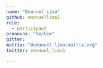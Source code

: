 ```yaml
---
name: "Emanuel Lima"
github: emanuellima1
role: 
  - participant
pronouns: "he/him"
gitter:
matrix: "@emanuel-lima:matrix.org"
twitter: emanuel_lima1

---
```

